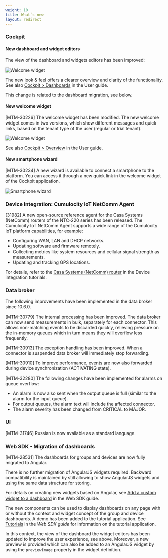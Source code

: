```yaml
---
weight: 10
title: What´s new
layout: redirect
---
```


### Cockpit


#### New dashboard and widget editors

The view of the dashboard and widgets editors has been improved:

![Welcome widget](/images/release-notes/widget-editor.png)

The new look & feel offers a clearer overview and clarity of the functionality. See also [Cockpit > Dashboards](/users-guide/cockpit#dashboards) in the User guide.

This change is related to the dashboard migration, see below.

#### New welcome widget

[MTM-30226] The welcome widget has been modified. The new welcome widget comes in two versions, which show different messages and quick links, based on the tenant type of the user (regular or trial tenant).

![Welcome widget](/images/release-notes/welcome-widget.png)

See also [Cockpit > Overview](/users-guide/cockpit#overview) in the User guide.

#### New smartphone wizard

[MTM-30234] A new wizard is available to connect a smartphone to the platform. You can access it through a new quick link in the welcome widget of the Cockpit application.

![Smartphone wizard](/images/release-notes/smartphone-wizard.png)


### Device integration: Cumulocity IoT NetComm Agent

[31982] A new open-source reference agent for the Casa Systems (NetComm) routers of the NTC-220 series has been released. The Cumulocity IoT NetComm Agent supports a wide range of the Cumulocity IoT platform capabilities, for example:

* Configuring WAN, LAN and DHCP networks.
* Updating software and firmware remotely.
* Collecting metrics like system resources and cellular signal strength as measurements.
* Updating and tracking GPS locations.

For details, refer to the [Casa Systems (NetComm) router](/device-tutorials/netcomm-router/) in the Device integration tutorials.

### Data broker

The following improvements have been implemented in the data broker since 10.6.0.

[MTM-30779] The internal processing has been improved. The data broker can now send measurements in bulk, separately for each connector. This allows non-matching events to be discarded quickly, relieving pressure on the in-memory queues which in turn means they will overflow less frequently.

[MTM-30913] The exception handling has been improved. When a connector is suspended data broker will immediately stop forwarding.

[MTM-30910] To improve performance, events are now also forwarded during device synchronization (ACTIVATING state).

[MTM-32280] The following changes have been implemented for alarms on queue overflow:

* An alarm is now also sent when the output queue is full (similar to the alarm for the input queue).
* For output queues, the alarm text will include the affected connector.
* The alarm severity has been changed from CRITICAL to MAJOR.


### UI

[MTM-31746] Russian is now available as a standard language.

### Web SDK - Migration of dashboards

[MTM-28531] The dashboards for groups and devices are now fully migrated to Angular.

There is no further migration of AngularJS widgets required. Backward compatibility is maintained by still allowing to show AngularJS widgets and using the same data structure for storing.

For details on creating new widgets based on Angular, see [Add a custom widget to a dashboard](/web/tutorials/#add-a-custom-widget) in the Web SDK guide.

The new components can be used to display dashboards on any page with or without the context and widget concept of the group and device dashboards. A demo has been added to the tutorial application. See [Tutorials](/web/tutorials/) in the *Web SDK guide* for information on the tutorial application.  

In this context, the view of the dashboard the widget editors has been updated to improve the user experience, see above. Moreover, a new preview is provided which can also be added to an AngularJS widget by using the `previewImage` property in the widget definition.
